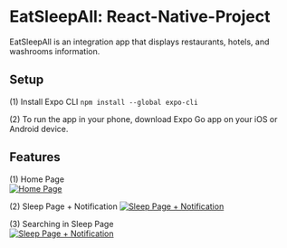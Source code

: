 # EatSleepAll: React-Native-Project

EatSleepAll is an integration app that displays restaurants, hotels, and washrooms information.


## Setup
(1) Install Expo CLI  `npm install --global expo-cli`

(2) To run the app in your phone, download Expo Go app on your iOS or Android device.


## Features

(1) Home Page  
[![Home Page](https://img.youtube.com/vi/b5gbeVCoDyo/0.jpg)](https://youtu.be/b5gbeVCoDyo)  

(2) Sleep Page + Notification 
[![Sleep Page + Notification](https://img.youtube.com/vi/mlZtpNdQ9pw/0.jpg)](https://youtu.be/mlZtpNdQ9pw)  

(3) Searching in Sleep Page  
[![Sleep Page + Notification](https://img.youtube.com/vi/0KN-MKF2lCQ/0.jpg)](https://youtu.be/0KN-MKF2lCQ)  
